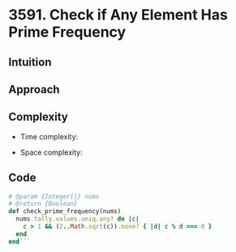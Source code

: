 # 3591. Check if Any Element Has Prime Frequency

## Intuition

## Approach
<!-- Describe your approach to solving the problem. -->

## Complexity

- Time complexity:
<!-- Add your time complexity here, e.g. $$O(n)$$ -->

- Space complexity:
<!-- Add your space complexity here, e.g. $$O(n)$$ -->

## Code

```ruby
# @param {Integer[]} nums
# @return {Boolean}
def check_prime_frequency(nums)
  nums.tally.values.uniq.any? do |c|
    c > 1 && (2..Math.sqrt(c)).none? { |d| c % d === 0 }
  end
end```

